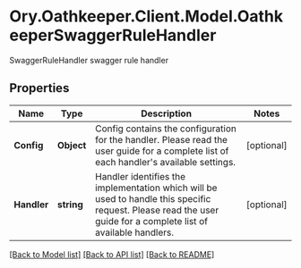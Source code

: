 # Ory.Oathkeeper.Client.Model.OathkeeperSwaggerRuleHandler
SwaggerRuleHandler swagger rule handler

## Properties

Name | Type | Description | Notes
------------ | ------------- | ------------- | -------------
**Config** | **Object** | Config contains the configuration for the handler. Please read the user guide for a complete list of each handler&#39;s available settings. | [optional] 
**Handler** | **string** | Handler identifies the implementation which will be used to handle this specific request. Please read the user guide for a complete list of available handlers. | [optional] 

[[Back to Model list]](../README.md#documentation-for-models) [[Back to API list]](../README.md#documentation-for-api-endpoints) [[Back to README]](../README.md)

